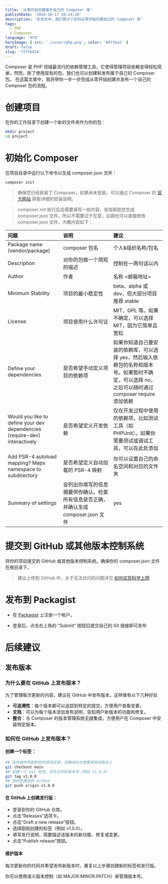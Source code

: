 ```yaml
---
title: '从零开始创建属于自己的 Composer 库'
publishDate: '2024-10-17 20:24:20'
description: '在本文中，我们探讨了如何从零开始创建自己的 Composer 库'
tags:
  - PHP
  - Composer
language: '中文'
heroImage: { src: './cover/php.png', color: '#573ba2' }
draft: false
slug: '72f5b414'
---
```


Composer 是 PHP 领域最流行的依赖管理工具，它使得管理项目依赖变得轻松简单。然而，除了使用现有的包，我们也可以创建和发布属于自己的 Composer 包。
在这篇文章中，我将带你一步一步完成从零开始创建并发布一个自己的 Composer 包的流程。

# 创建项目

在你的工作目录下创建一个新的文件夹作为你的包：

```bash
mkdir project
cd project
```

# 初始化 Composer

在项目目录中运行以下命令以生成 composer.json 文件：

```bash
composer init
```

> 确保您已经安装了 Composer，如果尚未安装，可以通过 Composer 的 [官方网站](https://getcomposer.org) 获取详细的安装说明。

> composer init 执行后会需要填写一些内容，皆指帮助您生成 composer.json 文件，所以不需要过于在意，后期也可以直接修改 composer.json 文件，大概内容如下：

| 问题                                                                       | 说明                                                                                | 建议                                                                                                                                              |
| :------------------------------------------------------------------------- | :---------------------------------------------------------------------------------- | :------------------------------------------------------------------------------------------------------------------------------------------------ |
| Package name (vendor/package)                                              | composer 包名                                                                       | 个人&组织名称/包名                                                                                                                                |
| Description                                                                | 对你的包做一个简短的描述                                                            | 控制在一两句话以内                                                                                                                                |
| Author                                                                     | 作者                                                                                | 名称 <邮箱地址>                                                                                                                                   |
| Minimum Stability                                                          | 项目的最小稳定性                                                                    | beta、alpha 或 dev，但大部分项目推荐 stable                                                                                                       |
| License                                                                    | 项目使用什么许可证                                                                  | MIT、GPL 等。如果不确定，可以选择 MIT，因为它简单且宽松                                                                                           |
| Define your dependencies                                                   | 是否希望手动定义项目的依赖项                                                        | 如果你知道自己要安装的依赖库，可以选择 yes，然后输入依赖包的名称和版本号。如果暂时不确定，可以选择 no，之后可以随时通过 composer require 添加依赖 |
| Would you like to define your dev dependencies (require-dev) interactively | 是否希望定义开发依赖                                                                | 仅在开发过程中使用的依赖项，比如测试工具（如 PHPUnit）。如果你需要测试或调试工具，可以在此处添加                                                  |
| Add PSR-4 autoload mapping? Maps namespace to subdirectory                 | 是否希望定义自动加载的 PSR-4 映射                                                   | 你可以设置自己的命名空间和对应的文件夹                                                                                                            |
| Summary of settings                                                        | 会列出你填写的信息摘要供你确认。检查所有信息是否正确，并确认生成 composer.json 文件 | yes                                                                                                                                               |

# 提交到 GitHub 或其他版本控制系统

将你的项目提交到 GitHub 或其他版本控制系统。确保你的 composer.json 文件在根目录下。

> 建议上传到 GitHub 中，关于无法访问的问题详见 [如何实现科学上网](/posts/e8c50aef.html)

# 发布到 Packagist

- 在 [Packagist](https://packagist.org) 上注册一个帐户。

- 登录后，点击右上角的 “Submit” 按钮后提交自己的 Git 链接即可发布

# 后续建议

## 发布版本

### 为什么要在 GitHub 上发布版本？

为了管理每次更新的内容，建议在 GitHub 中发布版本，这样做有以下几种好处

- **可追溯性**：每个版本都可以追踪到特定的提交，方便用户查看变更。
- **文档**：可以为每个版本添加发布说明，告知用户新版本的功能和修复。
- **整合**：与 Composer 的版本管理系统无缝集成，方便用户在 Composer 中安装特定版本。

### 如何在 GitHub 上发布版本？

#### 创建一个标签：

```bash
## 在终端中导航到你的项目目录，并确保在你想要发布的版本上
git checkout main
## 创建一个 Git 标签，命名为你的版本号（例如 v1.0.0）
git tag v1.0.0
## 将标签推送到 GitHub
git push origin v1.0.0
```

#### 在 GitHub 上创建发行版：

- 登录到你的 GitHub 仓库。
- 点击“Releases”选项卡。
- 点击“Draft a new release”按钮。
- 选择刚刚创建的标签（例如 v1.0.0）。
- 填写发行说明，简要描述该版本的新功能、修复或变更。
- 点击“Publish release”按钮。

#### 维护版本

每次更新你的代码并希望发布新版本时，重复以上步骤创建新的标签和发行版。

你可以使用语义版本控制（如 MAJOR.MINOR.PATCH）来管理版本号。
